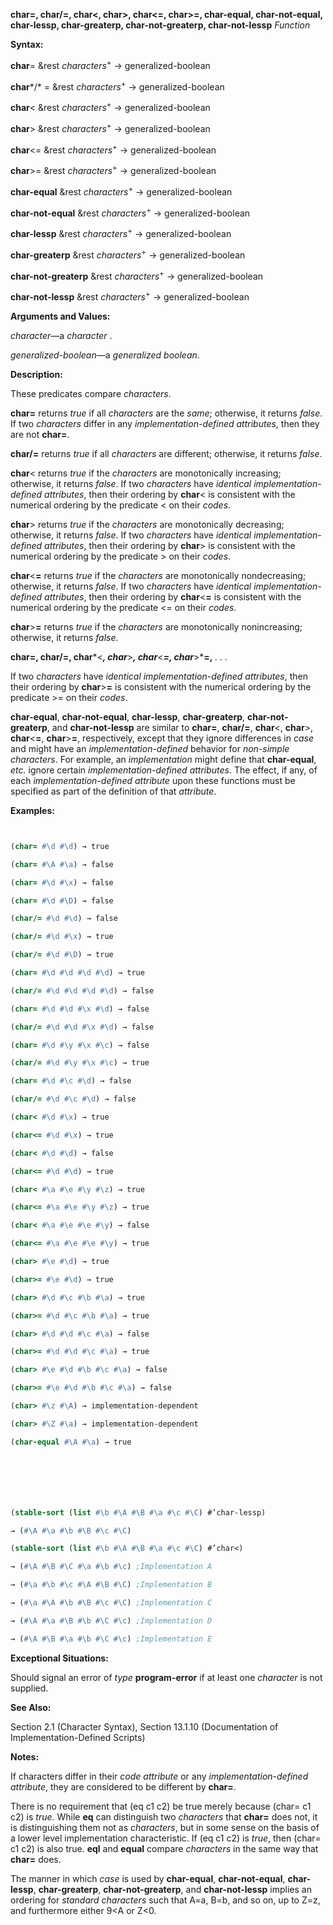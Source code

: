 **char=, char/=, char\<, char\>, char\<=, char\>=, char-equal, char-not-equal, char-lessp, char-greaterp, char-not-greaterp, char-not-lessp** *Function*



**Syntax:** 



**char**= &amp;rest *characters*<sup>+</sup> → generalized-boolean 



**char***/* = &amp;rest *characters*<sup>+</sup> → generalized-boolean 



**char**&lt; &amp;rest *characters*<sup>+</sup> → generalized-boolean 



**char**&gt; &amp;rest *characters*<sup>+</sup> → generalized-boolean 



**char**&lt;= &amp;rest *characters*<sup>+</sup> → generalized-boolean 



**char**&gt;= &amp;rest *characters*<sup>+</sup> → generalized-boolean 



**char-equal** &amp;rest *characters*<sup>+</sup> → generalized-boolean 



**char-not-equal** &amp;rest *characters*<sup>+</sup> → generalized-boolean 



**char-lessp** &amp;rest *characters*<sup>+</sup> → generalized-boolean 



**char-greaterp** &amp;rest *characters*<sup>+</sup> → generalized-boolean 



**char-not-greaterp** &amp;rest *characters*<sup>+</sup> → generalized-boolean 



**char-not-lessp** &amp;rest *characters*<sup>+</sup> → generalized-boolean 



**Arguments and Values:** 



*character*—a *character* . 



*generalized-boolean*—a *generalized boolean*. 



**Description:** 



These predicates compare *characters*. 



**char=** returns *true* if all *characters* are the *same*; otherwise, it returns *false*. If two *characters* differ in any *implementation-defined attributes*, then they are not **char=**. 



**char/=** returns *true* if all *characters* are different; otherwise, it returns *false*. 



**char**&lt; returns *true* if the *characters* are monotonically increasing; otherwise, it returns *false*. If two *characters* have *identical implementation-defined attributes*, then their ordering by **char**&lt; is consistent with the numerical ordering by the predicate &lt; on their *codes*. 



**char**&gt; returns *true* if the *characters* are monotonically decreasing; otherwise, it returns *false*. If two *characters* have *identical implementation-defined attributes*, then their ordering by **char**&gt; is consistent with the numerical ordering by the predicate &gt; on their *codes*. 



**char**&lt;**=** returns *true* if the *characters* are monotonically nondecreasing; otherwise, it returns *false*. If two *characters* have *identical implementation-defined attributes*, then their ordering by **char**&lt;**=** is consistent with the numerical ordering by the predicate &lt;= on their *codes*. 



**char**&gt;**=** returns *true* if the *characters* are monotonically nonincreasing; otherwise, it returns *false*. 



 



 



**char=, char/=, char***&lt;***, char***&gt;***, char***&lt;***=, char***&gt;***=,** *. . .* 



If two *characters* have *identical implementation-defined attributes*, then their ordering by **char**&gt;**=** is consistent with the numerical ordering by the predicate &gt;= on their *codes*. 



**char-equal**, **char-not-equal**, **char-lessp**, **char-greaterp**, **char-not-greaterp**, and **char-not-lessp** are similar to **char=**, **char/=**, **char**&lt;, **char**&gt;, **char**&lt;**=**, **char**&gt;**=**, respectively, except that they ignore differences in *case* and might have an *implementation-defined* behavior for *non-simple characters*. For example, an *implementation* might define that **char-equal**, *etc.* ignore certain *implementation-defined attributes*. The effect, if any, of each *implementation-defined attribute* upon these functions must be specified as part of the definition of that *attribute*. 



**Examples:**
```lisp


(char= #\d #\d) → true 

(char= #\A #\a) → false 

(char= #\d #\x) → false 

(char= #\d #\D) → false 

(char/= #\d #\d) → false 

(char/= #\d #\x) → true 

(char/= #\d #\D) → true 

(char= #\d #\d #\d #\d) → true 

(char/= #\d #\d #\d #\d) → false 

(char= #\d #\d #\x #\d) → false 

(char/= #\d #\d #\x #\d) → false 

(char= #\d #\y #\x #\c) → false 

(char/= #\d #\y #\x #\c) → true 

(char= #\d #\c #\d) → false 

(char/= #\d #\c #\d) → false 

(char< #\d #\x) → true 

(char<= #\d #\x) → true 

(char< #\d #\d) → false 

(char<= #\d #\d) → true 

(char< #\a #\e #\y #\z) → true 

(char<= #\a #\e #\y #\z) → true 

(char< #\a #\e #\e #\y) → false 

(char<= #\a #\e #\e #\y) → true 

(char> #\e #\d) → true 

(char>= #\e #\d) → true 

(char> #\d #\c #\b #\a) → true 

(char>= #\d #\c #\b #\a) → true 

(char> #\d #\d #\c #\a) → false 

(char>= #\d #\d #\c #\a) → true 

(char> #\e #\d #\b #\c #\a) → false 

(char>= #\e #\d #\b #\c #\a) → false 

(char> #\z #\A) → implementation-dependent 

(char> #\Z #\a) → implementation-dependent 

(char-equal #\A #\a) → true 







(stable-sort (list #\b #\A #\B #\a #\c #\C) #’char-lessp) 

→ (#\A #\a #\b #\B #\c #\C) 

(stable-sort (list #\b #\A #\B #\a #\c #\C) #’char<) 

→ (#\A #\B #\C #\a #\b #\c) ;Implementation A 

→ (#\a #\b #\c #\A #\B #\C) ;Implementation B 

→ (#\a #\A #\b #\B #\c #\C) ;Implementation C 

→ (#\A #\a #\B #\b #\C #\c) ;Implementation D 

→ (#\A #\B #\a #\b #\C #\c) ;Implementation E 


```
**Exceptional Situations:** 



Should signal an error of *type* **program-error** if at least one *character* is not supplied. 



**See Also:** 



Section 2.1 (Character Syntax), Section 13.1.10 (Documentation of Implementation-Defined Scripts) 



**Notes:** 



If characters differ in their *code attribute* or any *implementation-defined attribute*, they are considered to be different by **char=**. 



There is no requirement that (eq c1 c2) be true merely because (char= c1 c2) is *true*. While **eq** can distinguish two *characters* that **char=** does not, it is distinguishing them not as *characters*, but in some sense on the basis of a lower level implementation characteristic. If (eq c1 c2) is *true*, then (char= c1 c2) is also true. **eql** and **equal** compare *characters* in the same way that **char=** does. 



The manner in which *case* is used by **char-equal**, **char-not-equal**, **char-lessp**, **char-greaterp**, **char-not-greaterp**, and **char-not-lessp** implies an ordering for *standard characters* such that A=a, B=b, and so on, up to Z=z, and furthermore either 9&lt;A or Z&lt;0. 



